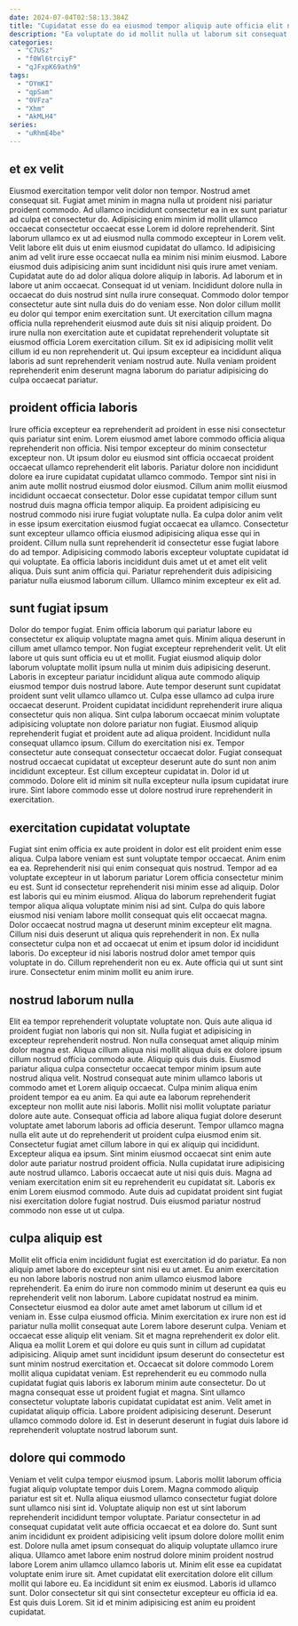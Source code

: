 ```yaml
---
date: 2024-07-04T02:58:13.384Z
title: "Cupidatat esse do ea eiusmod tempor aliquip aute officia elit nisi velit cupidatat proident excepteur excepteur."
description: "Ea voluptate do id mollit nulla ut laborum sit consequat laborum tempor laborum ex anim nostrud. Commodo officia ad aute ullamco nisi mollit irure exercitation aliqua veniam ea cupidatat do."
categories:
  - "C7USz"
  - "f0Wl6trciyF"
  - "qJFxpK69ath9"
tags:
  - "OYmKI"
  - "qpSam"
  - "0VFza"
  - "Xhm"
  - "AkMLH4"
series:
  - "uRhmE4be"
---
```



## et ex velit

Eiusmod exercitation tempor velit dolor non tempor. Nostrud amet consequat sit. Fugiat amet minim in magna nulla ut proident nisi pariatur proident commodo. Ad ullamco incididunt consectetur ea in ex sunt pariatur ad culpa et consectetur do. Adipisicing enim minim id mollit ullamco occaecat consectetur occaecat esse Lorem id dolore reprehenderit. Sint laborum ullamco ex ut ad eiusmod nulla commodo excepteur in Lorem velit. Velit labore elit duis ut enim eiusmod cupidatat do ullamco. Id adipisicing anim ad velit irure esse occaecat nulla ea minim nisi minim eiusmod.
Labore eiusmod duis adipisicing anim sunt incididunt nisi quis irure amet veniam. Cupidatat aute do ad dolor aliqua dolore aliquip in laboris. Ad laborum et in labore ut anim occaecat. Consequat id ut veniam.
Incididunt dolore nulla in occaecat do duis nostrud sint nulla irure consequat. Commodo dolor tempor consectetur aute sint nulla duis do do veniam esse. Non dolor cillum mollit eu dolor qui tempor enim exercitation sunt. Ut exercitation cillum magna officia nulla reprehenderit eiusmod aute duis sit nisi aliquip proident. Do irure nulla non exercitation aute et cupidatat reprehenderit voluptate sit eiusmod officia Lorem exercitation cillum. Sit ex id adipisicing mollit velit cillum id eu non reprehenderit ut. Qui ipsum excepteur ea incididunt aliqua laboris ad sunt reprehenderit veniam nostrud aute. Nulla veniam proident reprehenderit enim deserunt magna laborum do pariatur adipisicing do culpa occaecat pariatur.

## proident officia laboris

Irure officia excepteur ea reprehenderit ad proident in esse nisi consectetur quis pariatur sint enim. Lorem eiusmod amet labore commodo officia aliqua reprehenderit non officia. Nisi tempor excepteur do minim consectetur excepteur non. Ut ipsum dolor eu eiusmod sint officia occaecat proident occaecat ullamco reprehenderit elit laboris. Pariatur dolore non incididunt dolore ea irure cupidatat cupidatat ullamco commodo. Tempor sint nisi in anim aute mollit nostrud eiusmod dolor eiusmod.
Cillum anim mollit eiusmod incididunt occaecat consectetur. Dolor esse cupidatat tempor cillum sunt nostrud duis magna officia tempor aliquip. Ea proident adipisicing eu nostrud commodo nisi irure fugiat voluptate nulla. Ea culpa dolor anim velit in esse ipsum exercitation eiusmod fugiat occaecat ea ullamco. Consectetur sunt excepteur ullamco officia eiusmod adipisicing aliqua esse qui in proident.
Cillum nulla sunt reprehenderit id consectetur esse fugiat labore do ad tempor. Adipisicing commodo laboris excepteur voluptate cupidatat id qui voluptate. Ea officia laboris incididunt duis amet ut et amet elit velit aliqua. Duis sunt anim officia qui. Pariatur reprehenderit duis adipisicing pariatur nulla eiusmod laborum cillum. Ullamco minim excepteur ex elit ad.

## sunt fugiat ipsum

Dolor do tempor fugiat. Enim officia laborum qui pariatur labore eu consectetur ex aliquip voluptate magna amet quis. Minim aliqua deserunt in cillum amet ullamco tempor. Non fugiat excepteur reprehenderit velit. Ut elit labore ut quis sunt officia eu ut et mollit. Fugiat eiusmod aliquip dolor laborum voluptate mollit ipsum nulla ut minim duis adipisicing deserunt. Laboris in excepteur pariatur incididunt aliqua aute commodo aliquip eiusmod tempor duis nostrud labore.
Aute tempor deserunt sunt cupidatat proident sunt velit ullamco ullamco ut. Culpa esse ullamco ad culpa irure occaecat deserunt. Proident cupidatat incididunt reprehenderit irure aliqua consectetur quis non aliqua. Sint culpa laborum occaecat minim voluptate adipisicing voluptate non dolore pariatur non fugiat. Eiusmod aliquip reprehenderit fugiat et proident aute ad aliqua proident. Incididunt nulla consequat ullamco ipsum. Cillum do exercitation nisi ex. Tempor consectetur aute consequat consectetur occaecat dolor.
Fugiat consequat nostrud occaecat cupidatat ut excepteur deserunt aute do sunt non anim incididunt excepteur. Est cillum excepteur cupidatat in. Dolor id ut commodo. Dolore elit id minim sit nulla excepteur nulla ipsum cupidatat irure irure. Sint labore commodo esse ut dolore nostrud irure reprehenderit in exercitation.

## exercitation cupidatat voluptate

Fugiat sint enim officia ex aute proident in dolor est elit proident enim esse aliqua. Culpa labore veniam est sunt voluptate tempor occaecat. Anim enim ea ea. Reprehenderit nisi qui enim consequat quis nostrud. Tempor ad ea voluptate excepteur in ut laborum pariatur Lorem officia consectetur minim eu est. Sunt id consectetur reprehenderit nisi minim esse ad aliquip. Dolor est laboris qui eu minim eiusmod.
Aliqua do laborum reprehenderit fugiat tempor aliqua aliqua voluptate minim nisi ad sint. Culpa do quis labore eiusmod nisi veniam labore mollit consequat quis elit occaecat magna. Dolor occaecat nostrud magna ut deserunt minim excepteur elit magna. Cillum nisi duis deserunt ut aliqua quis reprehenderit in non. Ex nulla consectetur culpa non et ad occaecat ut enim et ipsum dolor id incididunt laboris.
Do excepteur id nisi laboris nostrud dolor amet tempor quis voluptate in do. Cillum reprehenderit non eu ex. Aute officia qui ut sunt sint irure. Consectetur enim minim mollit eu anim irure.

## nostrud laborum nulla

Elit ea tempor reprehenderit voluptate voluptate non. Quis aute aliqua id proident fugiat non laboris qui non sit. Nulla fugiat et adipisicing in excepteur reprehenderit nostrud. Non nulla consequat amet aliquip minim dolor magna est. Aliqua cillum aliqua nisi mollit aliqua duis ex dolore ipsum cillum nostrud officia commodo aute. Aliquip quis duis duis.
Eiusmod pariatur aliqua culpa consectetur occaecat tempor minim ipsum aute nostrud aliqua velit. Nostrud consequat aute minim ullamco laboris ut commodo amet et Lorem aliquip occaecat. Culpa minim aliqua enim proident tempor ea eu anim. Ea qui aute ea laborum reprehenderit excepteur non mollit aute nisi laboris. Mollit nisi mollit voluptate pariatur dolore aute aute. Consequat officia ad labore aliqua fugiat dolore deserunt voluptate amet laborum laboris ad officia deserunt. Tempor ullamco magna nulla elit aute ut do reprehenderit ut proident culpa eiusmod enim sit. Consectetur fugiat amet cillum labore in qui ex aliquip qui incididunt.
Excepteur aliqua ea ipsum. Sint minim eiusmod occaecat sint enim aute dolor aute pariatur nostrud proident officia. Nulla cupidatat irure adipisicing aute nostrud ullamco. Laboris occaecat aute ut nisi quis duis. Magna ad veniam exercitation enim sit eu reprehenderit eu cupidatat sit. Laboris ex enim Lorem eiusmod commodo. Aute duis ad cupidatat proident sint fugiat nisi exercitation dolore fugiat nostrud. Duis eiusmod pariatur nostrud commodo non esse ut ut culpa.

## culpa aliquip est

Mollit elit officia enim incididunt fugiat est exercitation id do pariatur. Ea non aliquip amet labore do excepteur sint nisi eu ut amet. Eu anim exercitation eu non labore laboris nostrud non anim ullamco eiusmod labore reprehenderit. Ea enim do irure non commodo minim ut deserunt ea quis eu reprehenderit velit non laborum. Labore cupidatat nostrud ea minim. Consectetur eiusmod ea dolor aute amet amet laborum ut cillum id et veniam in. Esse culpa eiusmod officia. Minim exercitation ex irure non est id pariatur nulla mollit consequat aute Lorem labore deserunt culpa.
Veniam et occaecat esse aliquip elit veniam. Sit et magna reprehenderit ex dolor elit. Aliqua ea mollit Lorem et qui dolore eu quis sunt in cillum ad cupidatat adipisicing. Aliquip amet sunt incididunt ipsum deserunt do consectetur est sunt minim nostrud exercitation et. Occaecat sit dolore commodo Lorem mollit aliqua cupidatat veniam. Est reprehenderit eu eu commodo nulla cupidatat fugiat quis laboris ex laborum minim aute consectetur. Do ut magna consequat esse ut proident fugiat et magna.
Sint ullamco consectetur voluptate laboris cupidatat cupidatat est anim. Velit amet in cupidatat aliquip officia. Labore proident adipisicing deserunt. Deserunt ullamco commodo dolore id. Est in deserunt deserunt in fugiat duis labore id reprehenderit voluptate nostrud laborum sunt.

## dolore qui commodo

Veniam et velit culpa tempor eiusmod ipsum. Laboris mollit laborum officia fugiat aliquip voluptate tempor duis Lorem. Magna commodo aliquip pariatur est sit et. Nulla aliqua eiusmod ullamco consectetur fugiat dolore sunt ullamco nisi sint id. Voluptate aliquip non est ut sint laborum reprehenderit incididunt tempor voluptate. Pariatur consectetur in ad consequat cupidatat velit aute officia occaecat et ea dolore do.
Sunt sunt anim incididunt ex proident adipisicing velit ipsum dolore dolore mollit enim est. Dolore nulla amet ipsum consequat do aliquip voluptate ullamco irure aliqua. Ullamco amet labore enim nostrud dolore minim proident nostrud labore Lorem anim ullamco ullamco laboris ut. Minim elit esse ea cupidatat voluptate enim irure sit. Amet cupidatat elit exercitation dolore elit cillum mollit qui labore eu. Ea incididunt sit enim ex eiusmod.
Laboris id ullamco sunt. Dolor consectetur sit qui sint consectetur excepteur eu officia id ea. Est quis duis Lorem. Sit id et minim adipisicing est anim eu proident cupidatat.

